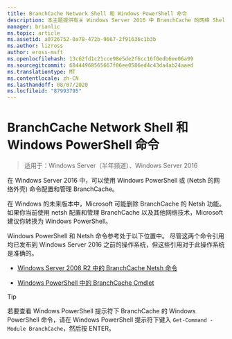 ```yaml
---
title: BranchCache Network Shell 和 Windows PowerShell 命令
description: 本主题提供有关 Windows Server 2016 中 BranchCache 的网络 Shell 和 Windows PowerShell 命令参考资源的链接
manager: brianlic
ms.topic: article
ms.assetid: a0726752-0a78-472b-9667-2f91636c1b3b
ms.author: lizross
author: eross-msft
ms.openlocfilehash: 13c62fd1c21cce98e5de2f6cc16f0edb6ee06a99
ms.sourcegitcommit: 68444968565667f86ee0586ed4c43da4ab24aaed
ms.translationtype: MT
ms.contentlocale: zh-CN
ms.lasthandoff: 08/07/2020
ms.locfileid: "87993795"
---
```

# <a name="branchcache-network-shell-and-windows-powershell-commands"></a>BranchCache Network Shell 和 Windows PowerShell 命令

>适用于：Windows Server（半年频道）、Windows Server 2016

在 Windows Server 2016 中，可以使用 Windows PowerShell 或 (Netsh 的网络外壳) 命令配置和管理 BranchCache。

在 Windows 的未来版本中，Microsoft 可能删除 BranchCache 的 Netsh 功能。 如果你当前使用 netsh 配置和管理 BranchCache 以及其他网络技术，Microsoft 建议你转换为 Windows PowerShell。

Windows PowerShell 和 Netsh 命令参考处于以下位置中。 尽管这两个命令引用均已发布到 Windows Server 2016 之前的操作系统，但这些引用对于此操作系统是准确的。

-   [Windows Server 2008 R2 中的 BranchCache Netsh 命令](/previous-versions/windows/it-pro/windows-server-2008-R2-and-2008/dd979561(v=ws.10))

-   [Windows PowerShell 中的 BranchCache Cmdlet](/powershell/module/branchcache/?view=win10-ps)

> [!TIP]
> 若要查看 Windows PowerShell 提示符下 BranchCache 的 Windows PowerShell 命令，请在 Windows PowerShell 提示符下键入 `Get-Command -Module BranchCache`，然后按 ENTER。